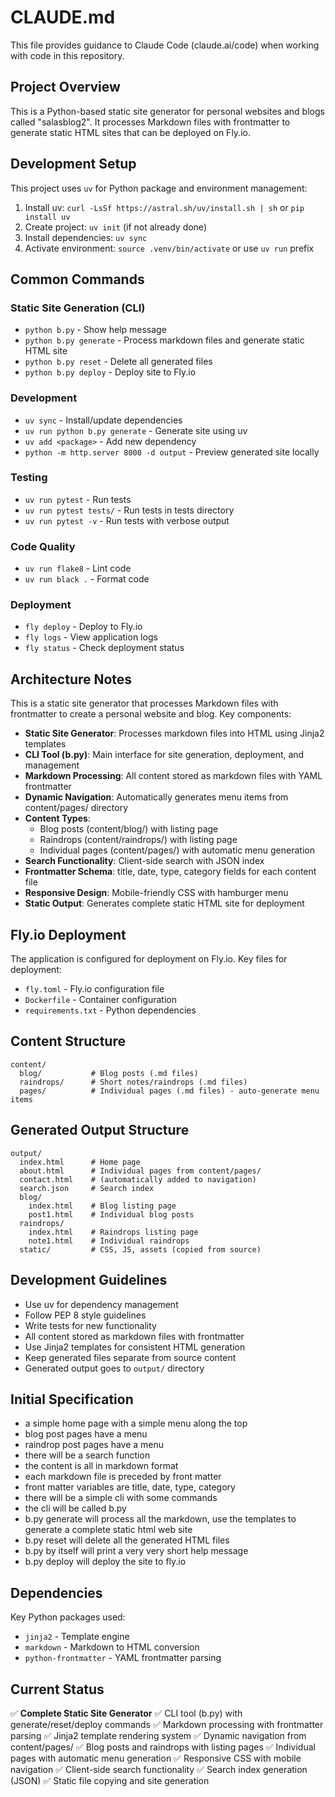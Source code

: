 # CLAUDE.md

This file provides guidance to Claude Code (claude.ai/code) when working with code in this repository.

## Project Overview

This is a Python-based static site generator for personal websites and blogs called "salasblog2". It processes Markdown files with frontmatter to generate static HTML sites that can be deployed on Fly.io.

## Development Setup

This project uses `uv` for Python package and environment management:

1. Install uv: `curl -LsSf https://astral.sh/uv/install.sh | sh` or `pip install uv`
2. Create project: `uv init` (if not already done)
3. Install dependencies: `uv sync`
4. Activate environment: `source .venv/bin/activate` or use `uv run` prefix

## Common Commands

### Static Site Generation (CLI)
- `python b.py` - Show help message
- `python b.py generate` - Process markdown files and generate static HTML site
- `python b.py reset` - Delete all generated files
- `python b.py deploy` - Deploy site to Fly.io

### Development
- `uv sync` - Install/update dependencies
- `uv run python b.py generate` - Generate site using uv
- `uv add <package>` - Add new dependency
- `python -m http.server 8000 -d output` - Preview generated site locally

### Testing
- `uv run pytest` - Run tests
- `uv run pytest tests/` - Run tests in tests directory
- `uv run pytest -v` - Run tests with verbose output

### Code Quality
- `uv run flake8` - Lint code
- `uv run black .` - Format code

### Deployment
- `fly deploy` - Deploy to Fly.io
- `fly logs` - View application logs
- `fly status` - Check deployment status

## Architecture Notes

This is a static site generator that processes Markdown files with frontmatter to create a personal website and blog. Key components:

- **Static Site Generator**: Processes markdown files into HTML using Jinja2 templates
- **CLI Tool (b.py)**: Main interface for site generation, deployment, and management  
- **Markdown Processing**: All content stored as markdown files with YAML frontmatter
- **Dynamic Navigation**: Automatically generates menu items from content/pages/ directory
- **Content Types**: 
  - Blog posts (content/blog/) with listing page
  - Raindrops (content/raindrops/) with listing page  
  - Individual pages (content/pages/) with automatic menu generation
- **Search Functionality**: Client-side search with JSON index
- **Frontmatter Schema**: title, date, type, category fields for each content file
- **Responsive Design**: Mobile-friendly CSS with hamburger menu
- **Static Output**: Generates complete static HTML site for deployment

## Fly.io Deployment

The application is configured for deployment on Fly.io. Key files for deployment:
- `fly.toml` - Fly.io configuration file
- `Dockerfile` - Container configuration
- `requirements.txt` - Python dependencies

## Content Structure

```
content/
  blog/           # Blog posts (.md files)
  raindrops/      # Short notes/raindrops (.md files)  
  pages/          # Individual pages (.md files) - auto-generate menu items
```

## Generated Output Structure

```
output/
  index.html      # Home page
  about.html      # Individual pages from content/pages/
  contact.html    # (automatically added to navigation)
  search.json     # Search index
  blog/
    index.html    # Blog listing page
    post1.html    # Individual blog posts
  raindrops/
    index.html    # Raindrops listing page  
    note1.html    # Individual raindrops
  static/         # CSS, JS, assets (copied from source)
```

## Development Guidelines

- Use uv for dependency management
- Follow PEP 8 style guidelines
- Write tests for new functionality
- All content stored as markdown files with frontmatter
- Use Jinja2 templates for consistent HTML generation
- Keep generated files separate from source content
- Generated output goes to `output/` directory

## Initial Specification
- a simple home page with a simple menu along the top
- blog post pages have a menu
- raindrop post pages have a menu
- there will be a search function
- the content is all in markdown format
- each markdown file is preceded by front matter
- front matter variables are title, date, type, category
- there will be a simple cli with some commands
- the cli will be called b.py
- b.py generate will process all the markdown, use the templates to generate a complete static html web site
- b.py reset will delete all the generated HTML files
- b.py by itself will print a very very short help message
- b.py deploy will deploy the site to fly.io

## Dependencies

Key Python packages used:
- `jinja2` - Template engine
- `markdown` - Markdown to HTML conversion
- `python-frontmatter` - YAML frontmatter parsing

## Current Status

✅ **Complete Static Site Generator**
✅ CLI tool (b.py) with generate/reset/deploy commands
✅ Markdown processing with frontmatter parsing
✅ Jinja2 template rendering system
✅ Dynamic navigation from content/pages/
✅ Blog posts and raindrops with listing pages
✅ Individual pages with automatic menu generation
✅ Responsive CSS with mobile navigation
✅ Client-side search functionality
✅ Search index generation (JSON)
✅ Static file copying and site generation